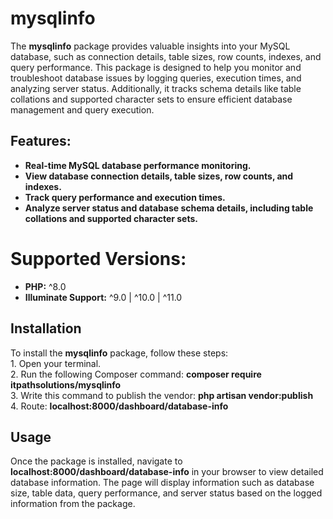# mysqlinfo  

The **mysqlinfo** package provides valuable insights into your MySQL database, such as connection details, table sizes, row counts, indexes, and query performance. This package is designed to help you monitor and troubleshoot database issues by logging queries, execution times, and analyzing server status. Additionally, it tracks schema details like table collations and supported character sets to ensure efficient database management and query execution.  

## **Features:**  
- **Real-time MySQL database performance monitoring.**  
- **View database connection details, table sizes, row counts, and indexes.**  
- **Track query performance and execution times.**  
- **Analyze server status and database schema details, including table collations and supported character sets.**  

# **Supported Versions:**  
- **PHP:** ^8.0  
- **Illuminate Support:** ^9.0 | ^10.0 | ^11.0  

## **Installation**  
To install the **mysqlinfo** package, follow these steps:  
    1. Open your terminal.   
    2. Run the following Composer command: **composer require itpathsolutions/mysqlinfo**  
    3. Write this command to publish the vendor: **php artisan vendor:publish**  
    4. Route: **localhost:8000/dashboard/database-info**   


## **Usage**  

Once the package is installed, navigate to **localhost:8000/dashboard/database-info** in your browser to view detailed database information. The page will display information such as database size, table data, query performance, and server status based on the logged information from the package.  


